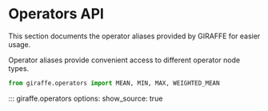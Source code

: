 # Operators API

This section documents the operator aliases provided by GIRAFFE for easier usage.

Operator aliases provide convenient access to different operator node types.

```python
from giraffe.operators import MEAN, MIN, MAX, WEIGHTED_MEAN
```

::: giraffe.operators
    options:
      show_source: true
